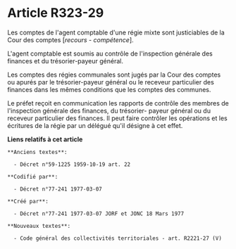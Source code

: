 # Article R323-29

Les comptes de l'agent comptable d'une régie mixte sont justiciables de la Cour des comptes [*recours - compétence*].

L'agent comptable est soumis au contrôle de l'inspection générale des finances et du trésorier-payeur général.

Les comptes des régies communales sont jugés par la Cour des comptes ou apurés par le trésorier-payeur général ou le receveur
particulier des finances dans les mêmes conditions que les comptes des communes.

Le préfet reçoit en communication les rapports de contrôle des membres de l'inspection générale des finances, du trésorier-
payeur général ou du receveur particulier des finances. Il peut faire contrôler les opérations et les écritures de la régie
par un délégué qu'il désigne à cet effet.

**Liens relatifs à cet article**

	**Anciens textes**:

	  - Décret n°59-1225 1959-10-19 art. 22

	**Codifié par**:

	  - Décret n°77-241 1977-03-07

	**Créé par**:

	  - Décret n°77-241 1977-03-07 JORF et JONC 18 Mars 1977

	**Nouveaux textes**:

	  - Code général des collectivités territoriales - art. R2221-27 (V)
